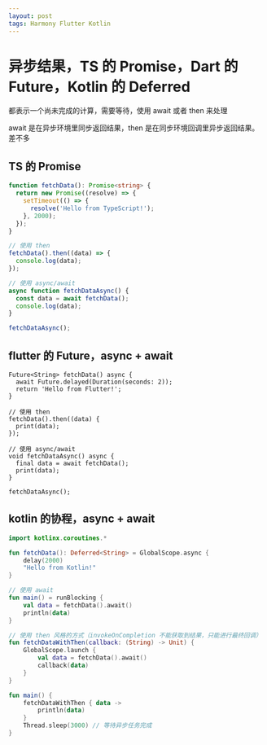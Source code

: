 ```yaml
---
layout: post
tags: Harmony Flutter Kotlin
---
```


# 异步结果，TS 的 Promise，Dart 的 Future，Kotlin 的 Deferred

都表示一个尚未完成的计算，需要等待，使用 await 或者 then 来处理

await 是在异步环境里同步返回结果，then 是在同步环境回调里异步返回结果。差不多

## TS 的 Promise

```TypeScript
function fetchData(): Promise<string> {
  return new Promise((resolve) => {
    setTimeout(() => {
      resolve('Hello from TypeScript!');
    }, 2000);
  });
}

// 使用 then
fetchData().then((data) => {
  console.log(data);
});

// 使用 async/await
async function fetchDataAsync() {
  const data = await fetchData();
  console.log(data);
}

fetchDataAsync();
```

## flutter 的 Future，async + await

```Flutter
Future<String> fetchData() async {
  await Future.delayed(Duration(seconds: 2));
  return 'Hello from Flutter!';
}

// 使用 then
fetchData().then((data) {
  print(data);
});

// 使用 async/await
void fetchDataAsync() async {
  final data = await fetchData();
  print(data);
}

fetchDataAsync();
```

## kotlin 的协程，async + await

```Kotlin
import kotlinx.coroutines.*

fun fetchData(): Deferred<String> = GlobalScope.async {
    delay(2000)
    "Hello from Kotlin!"
}

// 使用 await
fun main() = runBlocking {
    val data = fetchData().await()
    println(data)
}

// 使用 then 风格的方式（invokeOnCompletion 不能获取到结果，只能进行最终回调）
fun fetchDataWithThen(callback: (String) -> Unit) {
    GlobalScope.launch {
        val data = fetchData().await()
        callback(data)
    }
}

fun main() {
    fetchDataWithThen { data ->
        println(data)
    }
    Thread.sleep(3000) // 等待异步任务完成
}
```
